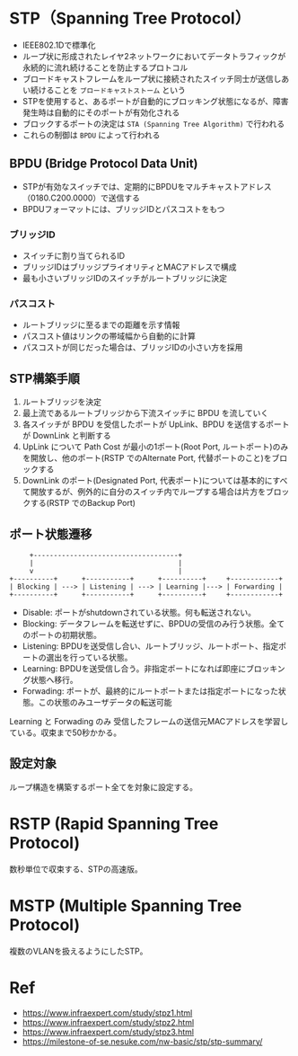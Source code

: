 # STP（Spanning Tree Protocol）

-  IEEE802.1Dで標準化
- ループ状に形成されたレイヤ2ネットワークにおいてデータトラフィックが永続的に流れ続けることを防止するプロトコル
- ブロードキャストフレームをループ状に接続されたスイッチ同士が送信しあい続けることを `ブロードキャストストーム` という
- STPを使用すると、あるポートが自動的にブロッキング状態になるが、障害発生時は自動的にそのポートが有効化される
- ブロックするポートの決定は `STA (Spanning Tree Algorithm)` で行われる
- これらの制御は `BPDU` によって行われる

## BPDU (Bridge Protocol Data Unit)

- STPが有効なスイッチでは、定期的にBPDUをマルチキャストアドレス（0180.C200.0000）で送信する
- BPDUフォーマットには、ブリッジIDとパスコストをもつ

### ブリッジID

- スイッチに割り当てられるID
- ブリッジIDはブリッジプライオリティとMACアドレスで構成
- 最も小さいブリッジIDのスイッチがルートブリッジに決定

### パスコスト

- ルートブリッジに至るまでの距離を示す情報
- パスコスト値はリンクの帯域幅から自動的に計算
- パスコストが同じだった場合は、ブリッジIDの小さい方を採用

## STP構築手順

1. ルートブリッジを決定
2. 最上流であるルートブリッジから下流スイッチに BPDU を流していく
3. 各スイッチが BPDU を受信したポートが UpLink、BPDU を送信するポートが DownLink と判断する
4. UpLink について Path Cost が最小の1ポート(Root Port, ルートポート)のみを開放し、他のポート(RSTP でのAlternate Port, 代替ポートのこと)をブロックする
5. DownLink のポート(Designated Port, 代表ポート)については基本的にすべて開放するが、例外的に自分のスイッチ内でループする場合は片方をブロックする(RSTP でのBackup Port)

## ポート状態遷移

```
     +------------------------------------+
     |                                    |
     v                                    |
+----------+      +-----------+      +----------+     +------------+
| Blocking | ---> | Listening | ---> | Learning |---> | Forwarding |
+----------+      +-----------+      +----------+     +------------+
```

- Disable: ポートがshutdownされている状態。何も転送されない。
- Blocking: データフレームを転送せずに、BPDUの受信のみ行う状態。全てのポートの初期状態。
- Listening: BPDUを送受信し合い、ルートブリッジ、ルートポート、指定ポートの選出を行っている状態。
- Learning: BPDUを送受信し合う。非指定ポートになれば即座にブロッキング状態へ移行。
- Forwading: ポートが、最終的にルートポートまたは指定ポートになった状態。この状態のみユーザデータの転送可能

Learning と Forwading のみ 受信したフレームの送信元MACアドレスを学習している。収束まで50秒かかる。

## 設定対象

ループ構造を構築するポート全てを対象に設定する。

# RSTP (Rapid Spanning Tree Protocol)

数秒単位で収束する、STPの高速版。

# MSTP (Multiple Spanning Tree Protocol)

複数のVLANを扱えるようにしたSTP。

# Ref

- https://www.infraexpert.com/study/stpz1.html
- https://www.infraexpert.com/study/stpz2.html
- https://www.infraexpert.com/study/stpz3.html
- https://milestone-of-se.nesuke.com/nw-basic/stp/stp-summary/